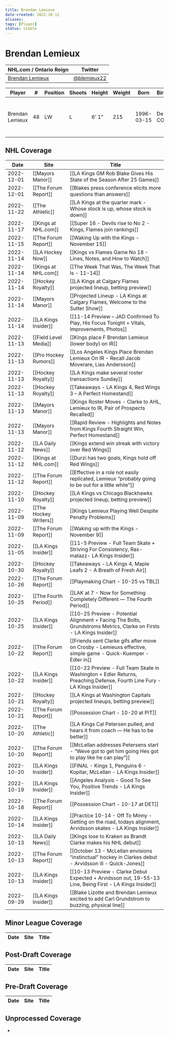 ```yaml
---
title: Brendan Lemieux
date-created: 2022-10-12
aliases: 
tags: [Player]
status: stable
---
```


# Brendan Lemieux

| NHL.com / Ontario Reign                                               | Twitter                                       |
| --------------------------------------------------------------------- | --------------------------------------------- |
| [Brendan Lemieux](https://www.nhl.com/player/brendan-lemieux-8477962) | [@blemieux22](https://twitter.com/blemieux22) |

| Player          | \#  | Position | Shoots | Height | Weight | Born       | Birthplace      | Draft                                   |
| --------------- | --- | -------- | ------ | ------ | ------ | ---------- | --------------- | --------------------------------------- |
| Brendan Lemieux | 48  | LW       | L      | 6' 1"  | 215    | 1996-03-15 | Denver, CO, USA | 2014 BUF, 2nd rd, 1st pk (31st overall) |




## NHL  Coverage
| Date       | Site                   | Title                                                                                                                     |
| ---------- | ---------------------- | ------------------------------------------------------------------------------------------------------------------------- |
| 2022-12-01 | [[Mayors Manor]]       | [[LA Kings GM Rob Blake Gives His State of the Season After 25 Games]]                                                    |
| 2022-12-01 | [[The Forum Report]]   | [[Blakes press conference elicits more questions than answers]]                                                           |
| 2022-11-22 | [[The Athletic]]       | [[LA Kings at the quarter mark - Whose stock is up, whose stock is down]]                                                 |
| 2022-11-17 | [[Kings at NHL.com]]   | [[Super 16 - Devils rise to No 2 - Kings, Flames join rankings]]                                                          |
| 2022-11-15 | [[The Forum Report]]   | [[Waking Up with the Kings - November 15]]                                                                                |
| 2022-11-14 | [[LA Hockey Now]]      | [[Kings vs Flames Game No 18 - Lines, Notes, and How to Watch]]                                                           |
| 2022-11-14 | [[Kings at NHL.com]]   | [[The Week That Was, The Week That Is - 11-14]]                                                                           |
| 2022-11-14 | [[Hockey Royalty]]     | [[LA Kings at Calgary Flames projected lineup, betting preview]]                                                          |
| 2022-11-14 | [[Mayors Manor]]       | [[Projected Lineup - LA Kings at Calgary Flames, Welcome to the Sutter Show]]                                             |
| 2022-11-14 | [[LA Kings Insider]]   | [[11-14 Preview – JAD Confirmed To Play, His Focus Tonight + Vitals, Improvements, Photos]]                               |
| 2022-11-13 | [[Field Level Media]]  | [[Kings place F Brendan Lemieux (lower body) on IR]]                                                                      |
| 2022-11-13 | [[Pro Hockey Rumors]]  | [[Los Angeles Kings Place Brendan Lemieux On IR - Recall Jacob Moverare, Lias Andersson]]                                 |
| 2022-11-13 | [[Hockey Royalty]]     | [[LA Kings make several roster transactions Sunday]]                                                                      |
| 2022-11-13 | [[Hockey Royalty]]     | [[Takeaways - LA Kings 4, Red Wings 3 – A Perfect Homestand]]                                                             |
| 2022-11-13 | [[Mayors Manor]]       | [[Kings Roster Moves - Clarke to AHL, Lemieux to IR, Pair of Prospects Recalled]]                                         |
| 2022-11-13 | [[Mayors Manor]]       | [[Rapid Review - Highlights and Notes from Kings Fourth Straight Win, Perfect Homestand]]                                 |
| 2022-11-12 | [[LA Daily News]]      | [[Kings extend win streak with victory over Red Wings]]                                                                   |
| 2022-11-12 | [[Kings at NHL.com]]   | [[Durzi has two goals, Kings hold off Red Wings]]                                                                         |
| 2022-11-12 | [[The Forum Report]]   | [[Effective in a role not easily replicated, Lemieux “probably going to be out for a little while”]]                      |
| 2022-11-10 | [[Hockey Royalty]]     | [[LA Kings vs Chicago Blackhawks projected lineup, betting preview]]                                                      |
| 2022-11-09 | [[The Hockey Writers]] | [[Kings Lemieux Playing Well Despite Penalty Problems]]                                                                   |
| 2022-11-09 | [[The Forum Report]]   | [[Waking up with the Kings - November 9]]                                                                                 |
| 2022-11-05 | [[LA Kings Insider]]   | [[11-5 Preview - Full Team Skate + Striving For Consistency, Ras-matazz- LA Kings Insider]]                               |
| 2022-10-30 | [[Hockey Royalty]]     | [[Takeaways - LA Kings 4, Maple Leafs 2 - A Breath of Fresh Air]]                                                         |
| 2022-10-26 | [[The Forum Report]]   | [[Playmaking Chart - 10-25 vs TBL]]                                                                                       |
| 2022-10-25 | [[The Fourth Period]]  | [[LAK at 7 - Now for Something Completely Different — The Fourth Period]]                                                 |
| 2022-10-25 | [[LA Kings Insider]]   | [[10-25 Preview - Potential Alignment + Facing The Bolts, Grundstroms Metrics, Clarke on Firsts - LA Kings Insider]]      |
| 2022-10-22 | [[The Forum Report]]   | [[Friends sent Clarke gifs after move on Crosby - Lemieuxs effective, simple game - Quick-Kuemper - Edler in]]            |
| 2022-10-22 | [[LA Kings Insider]]   | [[10-22 Preview - Full Team Skate in Washington + Edler Returns, Preaching Defense, Fourth Line Fury - LA Kings Insider]] |
| 2022-10-21 | [[Hockey Royalty]]     | [[LA Kings at Washington Capitals projected lineups, betting preview]]                                                    |
| 2022-10-21 | [[The Forum Report]]   | [[Possession Chart - 10-20 at PIT]]                                                                                       |
| 2022-10-20 | [[The Athletic]]       | [[LA Kings Cal Petersen pulled, and hears it from coach — He has to be better]]                                           |
| 2022-10-20 | [[The Forum Report]]   | [[McLellan addresses Petersens start - “Weve got to get him going Hes got to play like he can play”]]                     |
| 2022-10-20 | [[LA Kings Insider]]   | [[FINAL - Kings 1, Penguins 6 - Kopitar, McLellan - LA Kings Insider]]                                                    |
| 2022-10-19 | [[LA Kings Insider]]   | [[Angeles Analysis - Good To See You, Positive Trends - LA Kings Insider]]                                                |
| 2022-10-18 | [[The Forum Report]]   | [[Possession Chart - 10-17 at DET]]                                                                                       |
| 2022-10-14 | [[LA Kings Insider]]   | [[Practice 10-14 - Off To Minny - Getting on the road, todays alignment, Arvidsson skates - LA Kings Insider]]            |
| 2022-10-13 | [[LA Daily News]]      | [[Kings lose to Kraken as Brandt Clarke makes his NHL debut]]                                                             |
| 2022-10-13 | [[The Forum Report]]   | [[October 13 - McLellan envisions “instinctual” hockey in Clarkes debut - Arvidsson ill - Quick-Jones]]                   |
| 2022-10-13 | [[LA Kings Insider]]   | [[10-13 Preview - Clarke Debut Expected + Arvidsson out, 19-55-13 Line, Being First - LA Kings Insider]]                  |
| 2022-09-29 | [[LA Kings Insider]] | [[Blake Lizotte and Brendan Lemieux excited to add Carl Grundstrom to buzzing, physical line]]



## Minor League Coverage
Date | Site |  Title
---|---|---



## Post-Draft Coverage
Date | Site |  Title
---|---|---



## Pre-Draft Coverage
Date | Site |  Title
---|---|---


## Unprocessed Coverage
- 
